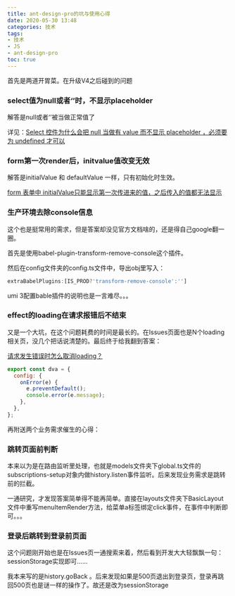 ```yaml
---
title: ant-design-pro的坑与使用心得
date: 2020-05-30 13:48
categories: 技术
tags: 
- 技术
- JS
- ant-design-pro
toc: true
---
```

首先是两道开胃菜。在升级V4之后碰到的问题

### select值为null或者‘’时，不显示placeholder

解答是null或者‘’被当做正常值了

详见：[Select 控件为什么会把 null 当做有 value 而不显示 placeholder ，必须要为 undefined 才可以](https://github.com/ant-design/ant-design/issues/2367)


### form第一次render后，initvalue值改变无效

解答是initialValue 和 defaultValue 一样，只有初始化时生效。

[form 表单中 initialValue只能显示第一次传进来的值，之后传入的值都无法显示](https://github.com/ant-design/ant-design/issues/5109)


### 生产环境去除console信息

这个也是挺常用的需求，但是答案却没见官方文档啥的，还是得自己google翻一圈。

首先是使用babel-plugin-transform-remove-console这个插件。

然后在config文件夹的config.ts文件中，导出obj里写入：

```JavaScript
extraBabelPlugins:[IS_PROD?'transform-remove-console':'']

```
umi 3配置bable插件的说明也是一言难尽。。。


### effect的loading在请求报错后不结束

又是一个大坑，在这个问题耗费的时间是最长的。在Issues页面也是N个loading相关页，没几个把话说清楚的。最后终于给我翻到答案：

[请求发生错误时怎么取消loading？](https://github.com/dvajs/dva/issues/1580)


```JavaScript
export const dva = {
  config: {
    onError(e) {
      e.preventDefault();
      console.error(e.message);
    },
  },
};
```


再附送两个业务需求催生的心得：

### 跳转页面前判断

本来以为是在路由监听里处理，也就是models文件夹下global.ts文件的 subscriptions-setup对象内做history.listen事件监听。后来发现业务需求是跳转前的拦截。

一通研究，才发现答案简单得不能再简单。直接在layouts文件夹下BasicLayout文件中重写menuItemRender方法，给菜单a标签绑定click事件，在事件中判断即可。。。


### 登录后跳转到登录前页面

这个问题刚开始也是在Issues页一通搜索来着，然后看到开发大大轻飘飘一句：sessionStorage实现即可……

我本来写的是history.goBack 。后来发现如果是500页退出到登录页，登录再跳回500页也是谜一样的操作了。故还是改为sessionStorage